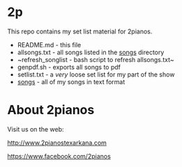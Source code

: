 # 2p

This repo contains my set list material for 2pianos.

- README.md - this file
- allsongs.txt - all songs listed in the [songs](songs/) directory
- ~refresh_songlist - bash script to refresh allsongs.txt~
- genpdf.sh - exports all songs to pdf
- setlist.txt - a _very_ loose set list for my part of the show
- [songs](songs/) - all of my songs in text format

# About 2pianos

Visit us on the web:

http://www.2pianostexarkana.com

https://www.facebook.com/2pianos
